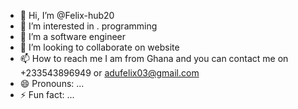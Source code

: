 - 👋 Hi, I’m @Felix-hub20
- 👀 I’m interested in . programming 
- 🌱 I’m a software engineer 
- 💞️ I’m looking to collaborate on website 
- 📫 How to reach me I am from Ghana and you can contact me on +233543896949 or adufelix03@gmail.com
- 😄 Pronouns: ...
- ⚡ Fun fact: ...

<!---
Felix-hub20/Felix-hub20 is a ✨ special ✨ repository because its `README.md` (this file) appears on your GitHub profile.
You can click the Preview link to take a look at your changes.
--->

